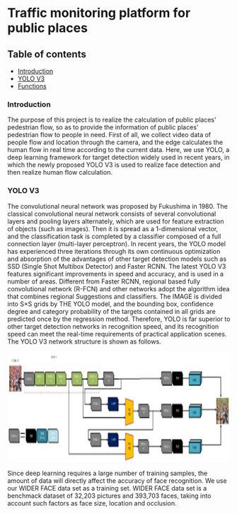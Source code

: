 # Traffic monitoring platform for public places

## Table of contents

- [Introduction](#introduction)
- [YOLO V3](#yolo-v3)
- [Functions](#functions)


### Introduction

The purpose of this project is to realize the calculation of public places' pedestrian flow, so as to provide the information of public places' pedestrian flow to people in need. First of all, we collect video data of people flow and location through the camera, and the edge calculates the human flow in real time according to the current data. Here, we use YOLO, a deep learning framework for target detection widely used in recent years, in which the newly proposed YOLO V3 is used to realize face detection and then realize human flow calculation.

### YOLO V3

The convolutional neural network was proposed by Fukushima in 1980. The classical convolutional neural network consists of several convolutional layers and pooling layers alternately, which are used for feature extraction of objects (such as images). Then it is spread as a 1-dimensional vector, and the classification task is completed by a classifier composed of a full connection layer (multi-layer perceptron).
In recent years, the YOLO model has experienced three iterations through its own continuous optimization and absorption of the advantages of other target detection models such as SSD (Single Shot Multibox Detector) and Faster RCNN. The latest YOLO V3 features significant improvements in speed and accuracy, and is used in a number of areas. Different from Faster RCNN, regional based fully convolutional network (R-FCN) and other networks adopt the algorithm idea that combines regional Suggestions and classifiers. The IMAGE is divided into S×S grids by THE YOLO model, and the bounding box, confidence degree and category probability of the targets contained in all grids are predicted once by the regression method. Therefore, YOLO is far superior to other target detection networks in recognition speed, and its recognition speed can meet the real-time requirements of practical application scenes.
The YOLO V3 network structure is shown as follows.

<div align=center><img src="images/yolov3.png" width = "500" height = "250"  /></div>

Since deep learning requires a large number of training samples, the amount of data will directly affect the accuracy of face recognition. We use our WIDER FACE data set as a training set. WIDER FACE data set is a benchmack dataset of 32,203 pictures and 393,703 faces, taking into account such factors as face size, location and occlusion.